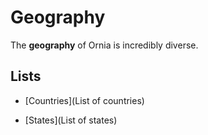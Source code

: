 # Geography

The **geography** of Ornia is incredibly diverse.

## Lists

- [Countries](List of countries)

- [States](List of states)

  

